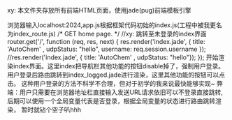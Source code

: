 xy:
本文件夹存放所有前端HTML页面，使用jade(pug)前端模板引擎

浏览器输入localhost:2024,app.js根据框架代码初始的index.js(工程中被我更名为index_route.js)
/* GET home page. */
//xy: 跳转至未登录的index界面
router.get('/', function (req, res, next) {
  res.render('index.jade', { title: 'AutoChem' , udpStatus: "hello", username: req.session.username });
  //res.render('index.jade', { title: 'AutoChem' , udpStatus: "hello"});
});
开始渲染index界面。这里index把导航栏其他功能的按钮disable掉了，强制用户登录。
用户登录后路由跳转到index_logged.jade进行渲染，这里其他功能的按钮可以点击。
这种用户登录的方法不科学不合理，但对于初学的我来说最快能够实现~
弊端：用户只需要在浏览器地址栏直接输入发送URL请求依旧可以不登录直接跳转,
后期可以使用一个全局变量代表是否登录，根据全局变量的状态进行路由跳转渲染，
暂时就钻个空子叭hhh